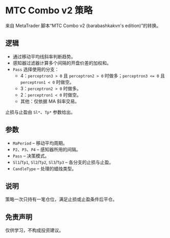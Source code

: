 # MTC Combo v2 策略

来自 MetaTrader 脚本“MTC Combo v2 (barabashkakvn's edition)”的转换。

## 逻辑
- 通过移动平均线斜率判断趋势。
- 感知器过滤器计算多个间隔的开盘价差的加权和。
- `Pass` 选择使用的分支：
  - 4：`perceptron3 > 0` 且 `perceptron2 > 0` 时做多；`perceptron3 <= 0` 且 `perceptron1 < 0` 时做空。
  - 3：`perceptron2 > 0` 时做多。
  - 2：`perceptron1 < 0` 时做空。
  - 其他：仅依据 MA 斜率交易。

止损与止盈由 `Sl*`、`Tp*` 参数给出。

## 参数
- `MaPeriod` – 移动平均周期。
- `P2`、`P3`、`P4` – 感知器所用的间隔。
- `Pass` – 决策模式。
- `Sl1`/`Tp1`, `Sl2`/`Tp2`, `Sl3`/`Tp3` – 各分支的止损与止盈。
- `CandleType` – 处理的蜡烛类型。

## 说明
策略一次只持有一笔仓位，满足止损或止盈条件后平仓。

## 免责声明
仅供学习，不构成投资建议。
